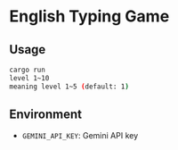 # English Typing Game

## Usage

```bash
cargo run
level 1~10
meaning level 1~5 (default: 1)

```

## Environment

- `GEMINI_API_KEY`: Gemini API key
